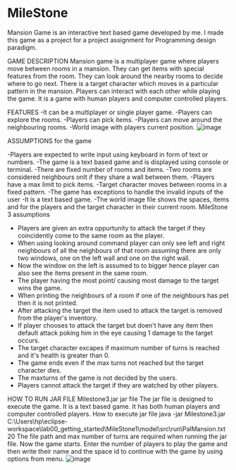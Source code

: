 # MileStone
Mansion Game is an interactive text based game developed by me. I made this game as a project
for a project assignment for Programming design paradigm.

GAME DESCRIPTION
Mansion game is a multiplayer game where players move between rooms in a mansion. They can get items with special features from the room.
They can look around the nearby rooms to decide where to go next. There is a target character which moves in a particular pattern in the mansion.
Players can interact with each other while playing the game. It is a game with human players and computer controlled players.

FEATURES
-It can be a multiplayer or single player game.
-Players can explore the rooms.
-Players can pick items.
-Players can move around the neighbouring rooms.
-World image with players current position.
![image](https://github.com/pal2022/MileStone/assets/132899382/7ad44023-542e-49f9-bba7-eb772990dcb3)

ASSUMPTIONS for the game

-Players are expected to write input using keyboard in form of text or numbers.
-The game is a text based game and is displayed using console or terminal.
-There are fixed number of rooms and items.
-Two rooms are considered neighbours onlt if they share a wall between them.
-Players have a max limit to pick items.
-Target character moves between rooms in a fixed pattern.
-The game has exceptions to handle the invalid inputs of the user
-It is a text based game.
-The world image file shows the spaces, items and for the players and the target character in their current room.
MileStone 3 assumptions
- Players are given an extra oppurtunity to attack the target if they coincidently come to the same room as the player.
- When using looking around command player can only see left and right neighbours of all the neighbours of that room assuming there are only two windows, one on the left wall and one on the right wall.
- Now the window on the left is assumed to to bigger hence player can also see the items present in the same room.
- The player having the most point/ causing most damage to the target wins the game.
- When printing the neighbours of a room if one of the neighbours has pet then it is not printed.
- After attacking the target the item used to attack the target is removed from the player's inventory.
- If player chooses to attack the target but doen't have any item then default attack poking him in the eye causing 1 damage to the target occurs.
- The target character excapes if maximum number of turns is reached and it's health is greater than 0.
- The game ends even if the max turns not reached but the target character dies.
- The maxturns of the game is not decided by the users.
- Players cannot attack the target if they are watched by other players.


HOW TO RUN JAR FILE
Milestone3.jar jar file
The jar file is designed to execute the game. It is a text based game.
It has both human players and computer controlled players.
How to execute jar file
java -jar Milestone3.jar C:\Users\hp\eclipse-workspace\lab00_getting_started\MileStone1\model\src\run\PalMansion.txt  20
The file path and max number of turns are required when running the jar file.
Now the game starts. Enter the number of players to play the game and then write their name and the space id to continue 
with the game by using options from menu.
![image](https://github.com/pal2022/MileStone/assets/132899382/13bda3ce-ffcf-4ccd-9ee0-b9bb73fbfc67)



